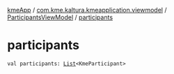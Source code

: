 [kmeApp](../../index.md) / [com.kme.kaltura.kmeapplication.viewmodel](../index.md) / [ParticipantsViewModel](index.md) / [participants](./participants.md)

# participants

`val participants: `[`List`](https://kotlinlang.org/api/latest/jvm/stdlib/kotlin.collections/-list/index.html)`<KmeParticipant>`